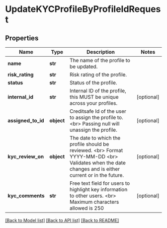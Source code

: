 # UpdateKYCProfileByProfileIdRequest

## Properties
Name | Type | Description | Notes
------------ | ------------- | ------------- | -------------
**name** | **str** | The name of the profile to be updated. | 
**risk_rating** | **str** | Risk rating of the profile. | 
**status** | **str** | Status of the profile. | 
**internal_id** | **str** | Internal ID of the profile, this MUST be unique across your profiles. | [optional] 
**assigned_to_id** | **object** | Creditsafe Id of the user to assign the profile to. &lt;br&gt; Passing null will unassign the profile. | [optional] 
**kyc_review_on** | **object** | The date to which the profile should be reviewed. &lt;br&gt; Format YYYY-MM-DD &lt;br&gt; Validates when the date changes and is either current or in the future. | [optional] 
**kyc_comments** | **str** | Free text field for users to highlight key information to other users. &lt;br&gt; Maximum characters allowed is 250 | [optional] 

[[Back to Model list]](../README.md#documentation-for-models) [[Back to API list]](../README.md#documentation-for-api-endpoints) [[Back to README]](../README.md)


